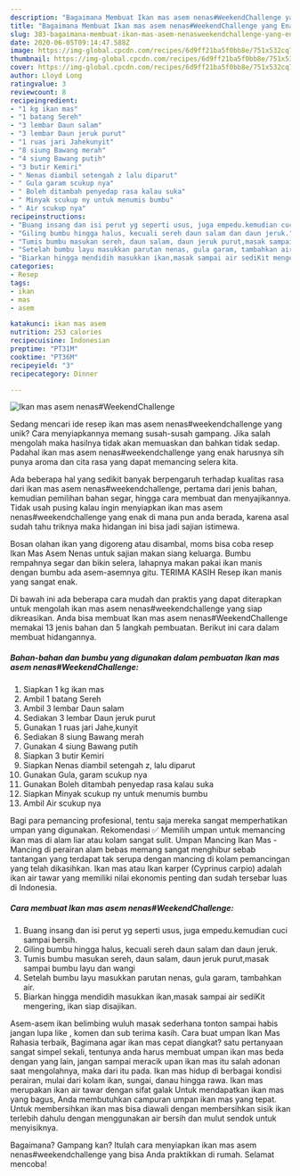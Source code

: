```yaml
---
description: "Bagaimana Membuat Ikan mas asem nenas#WeekendChallenge yang Enak Banget"
title: "Bagaimana Membuat Ikan mas asem nenas#WeekendChallenge yang Enak Banget"
slug: 383-bagaimana-membuat-ikan-mas-asem-nenasweekendchallenge-yang-enak-banget
date: 2020-06-05T09:14:47.588Z
image: https://img-global.cpcdn.com/recipes/6d9ff21ba5f0bb8e/751x532cq70/ikan-mas-asem-nenasweekendchallenge-foto-resep-utama.jpg
thumbnail: https://img-global.cpcdn.com/recipes/6d9ff21ba5f0bb8e/751x532cq70/ikan-mas-asem-nenasweekendchallenge-foto-resep-utama.jpg
cover: https://img-global.cpcdn.com/recipes/6d9ff21ba5f0bb8e/751x532cq70/ikan-mas-asem-nenasweekendchallenge-foto-resep-utama.jpg
author: Lloyd Long
ratingvalue: 3
reviewcount: 8
recipeingredient:
- "1 kg ikan mas"
- "1 batang Sereh"
- "3 lembar Daun salam"
- "3 lembar Daun jeruk purut"
- "1 ruas jari Jahekunyit"
- "8 siung Bawang merah"
- "4 siung Bawang putih"
- "3 butir Kemiri"
- " Nenas diambil setengah z lalu diparut"
- " Gula garam scukup nya"
- " Boleh ditambah penyedap rasa kalau suka"
- " Minyak scukup ny untuk menumis bumbu"
- " Air scukup nya"
recipeinstructions:
- "Buang insang dan isi perut yg seperti usus, juga empedu.kemudian cuci sampai bersih."
- "Giling bumbu hingga halus, kecuali sereh daun salam dan daun jeruk."
- "Tumis bumbu masukan sereh, daun salam, daun jeruk purut,masak sampai bumbu layu dan wangi"
- "Setelah bumbu layu masukkan parutan nenas, gula garam, tambahkan air."
- "Biarkan hingga mendidih masukkan ikan,masak sampai air sediKit mengering, ikan siap disajikan."
categories:
- Resep
tags:
- ikan
- mas
- asem

katakunci: ikan mas asem 
nutrition: 253 calories
recipecuisine: Indonesian
preptime: "PT31M"
cooktime: "PT36M"
recipeyield: "3"
recipecategory: Dinner

---
```



![Ikan mas asem nenas#WeekendChallenge](https://img-global.cpcdn.com/recipes/6d9ff21ba5f0bb8e/751x532cq70/ikan-mas-asem-nenasweekendchallenge-foto-resep-utama.jpg)

Sedang mencari ide resep ikan mas asem nenas#weekendchallenge yang unik? Cara menyiapkannya memang susah-susah gampang. Jika salah mengolah maka hasilnya tidak akan memuaskan dan bahkan tidak sedap. Padahal ikan mas asem nenas#weekendchallenge yang enak harusnya sih punya aroma dan cita rasa yang dapat memancing selera kita.

Ada beberapa hal yang sedikit banyak berpengaruh terhadap kualitas rasa dari ikan mas asem nenas#weekendchallenge, pertama dari jenis bahan, kemudian pemilihan bahan segar, hingga cara membuat dan menyajikannya. Tidak usah pusing kalau ingin menyiapkan ikan mas asem nenas#weekendchallenge yang enak di mana pun anda berada, karena asal sudah tahu triknya maka hidangan ini bisa jadi sajian istimewa.

Bosan olahan ikan yang digoreng atau disambal, moms bisa coba resep Ikan Mas Asem Nenas untuk sajian makan siang keluarga. Bumbu rempahnya segar dan bikin selera, lahapnya makan pakai ikan manis dengan bumbu ada asem-asemnya gitu. TERIMA KASIH Resep ikan manis yang sangat enak.


Di bawah ini ada beberapa cara mudah dan praktis yang dapat diterapkan untuk mengolah ikan mas asem nenas#weekendchallenge yang siap dikreasikan. Anda bisa membuat Ikan mas asem nenas#WeekendChallenge memakai 13 jenis bahan dan 5 langkah pembuatan. Berikut ini cara dalam membuat hidangannya.

<!--inarticleads1-->

##### Bahan-bahan dan bumbu yang digunakan dalam pembuatan Ikan mas asem nenas#WeekendChallenge:

1. Siapkan 1 kg ikan mas
1. Ambil 1 batang Sereh
1. Ambil 3 lembar Daun salam
1. Sediakan 3 lembar Daun jeruk purut
1. Gunakan 1 ruas jari Jahe,kunyit
1. Sediakan 8 siung Bawang merah
1. Gunakan 4 siung Bawang putih
1. Siapkan 3 butir Kemiri
1. Siapkan  Nenas diambil setengah z, lalu diparut
1. Gunakan  Gula, garam scukup nya
1. Gunakan  Boleh ditambah penyedap rasa kalau suka
1. Siapkan  Minyak scukup ny untuk menumis bumbu
1. Ambil  Air scukup nya


Bagi para pemancing profesional, tentu saja mereka sangat memperhatikan umpan yang digunakan. Rekomendasi ✅ Memilih umpan untuk memancing ikan mas di alam liar atau kolam sangat sulit. Umpan Mancing Ikan Mas - Mancing di perairan alam bebas memang sangat menghibur sebab tantangan yang terdapat tak serupa dengan mancing di kolam pemancingan yang telah dikasihkan. Ikan mas atau Ikan karper (Cyprinus carpio) adalah ikan air tawar yang memiliki nilai ekonomis penting dan sudah tersebar luas di Indonesia. 

<!--inarticleads2-->

##### Cara membuat Ikan mas asem nenas#WeekendChallenge:

1. Buang insang dan isi perut yg seperti usus, juga empedu.kemudian cuci sampai bersih.
1. Giling bumbu hingga halus, kecuali sereh daun salam dan daun jeruk.
1. Tumis bumbu masukan sereh, daun salam, daun jeruk purut,masak sampai bumbu layu dan wangi
1. Setelah bumbu layu masukkan parutan nenas, gula garam, tambahkan air.
1. Biarkan hingga mendidih masukkan ikan,masak sampai air sediKit mengering, ikan siap disajikan.


Asem-asem ikan belimbing wuluh masak sederhana tonton sampai habis jangan lupa like , komen dan sub terima kasih. Cara buat umpan Ikan Mas Rahasia terbaik, Bagimana agar ikan mas cepat diangkat? satu pertanyaan sangat simpel sekali, tentunya anda harus membuat umpan ikan mas beda dengan yang lain, jangan sampai meracik upan ikan mas itu salah adonan saat mengolahnya, maka dari itu pada. Ikan mas hidup di berbagai kondisi perairan, mulai dari kolam ikan, sungai, danau hingga rawa. Ikan mas merupakan ikan air tawar dengan sifat galak Untuk mendapatkan ikan mas yang bagus, Anda membutuhkan campuran umpan ikan mas yang tepat. Untuk membersihkan ikan mas bisa diawali dengan membersihkan sisik ikan terlebih dahulu dengan menggunakan air bersih dan mulut sendok untuk menyisiknya. 

Bagaimana? Gampang kan? Itulah cara menyiapkan ikan mas asem nenas#weekendchallenge yang bisa Anda praktikkan di rumah. Selamat mencoba!
